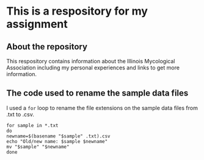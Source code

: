 # This is a respository for my assignment
## About the repository
This respository contains information about the Illinois Mycological Association including my personal experiences and links to get more information. 
## The code used to rename the sample data files
I used a `for` loop to rename the file extensions on the sample data files from .txt to .csv.
```
for sample in *.txt
do
newname=$(basename "$sample" .txt).csv
echo "Old/new name: $sample $newname"
mv "$sample" "$newname"
done
```
